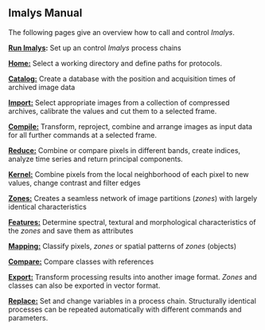 ## Imalys Manual

The following pages give an overview how to call and control *Imalys*. 

**[Run Imalys](0_Execute.md):** Set up an control *Imalys* process chains

**[Home:](1_Home.md)** Select a working directory and define paths for protocols.

**[Catalog:](2_Catalog.md)** Create a database with the position and acquisition times of archived image data

**[Import:](3_Import.md)** Select appropriate images from a collection of compressed archives, calibrate the values and cut them to a selected frame.

**[Compile:](4_Compile.md)** Transform, reproject, combine and arrange images as input data for all further commands at a selected frame. 

**[Reduce:](5_Reduce.md)** Combine or compare pixels in different bands, create indices, analyze time series and return principal components.

**[Kernel:](6_Kernel.md)** Combine pixels from the local neighborhood of each pixel to new values, change contrast and filter edges

**[Zones:](7_Zones.md)** Creates a seamless network of image partitions (*zones*) with largely identical characteristics

**[Features:](8_Features.md)** Determine spectral, textural and morphological characteristics of the *zones* and save them as attributes

**[Mapping:](9_Mapping.md)** Classify pixels, *zones* or spatial patterns of *zones* (objects)

**[Compare:](10_Compare.md)** Compare classes with references 

**[Export:](11_Export.md)** Transform processing results into another image format. *Zones* and classes can also be exported in vector format.

**[Replace:](12_Replace.md)** Set and change variables in a process chain. Structurally identical processes can be repeated automatically with different commands and parameters.
